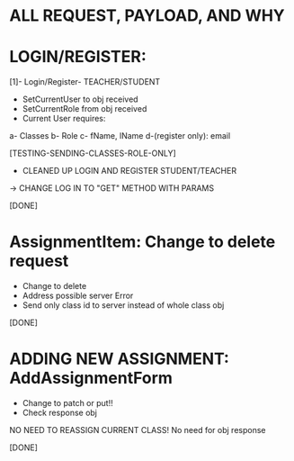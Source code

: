 # ALL REQUEST, PAYLOAD, AND WHY

# LOGIN/REGISTER:

[1]- Login/Register- TEACHER/STUDENT

- SetCurrentUser to obj received
- SetCurrentRole from obj received
- Current User requires:

a- Classes
b- Role
c- fName, lName
d-(register only): email

[TESTING-SENDING-CLASSES-ROLE-ONLY]

- CLEANED UP LOGIN AND REGISTER STUDENT/TEACHER

-> CHANGE LOG IN TO "GET" METHOD WITH PARAMS

[DONE]

# AssignmentItem: Change to delete request

- Change to delete
- Address possible server Error
- Send only class id to server instead of whole class obj

[DONE]

# ADDING NEW ASSIGNMENT: AddAssignmentForm

- Change to patch or put!!
- Check response obj

NO NEED TO REASSIGN CURRENT CLASS! No need for obj response

[DONE]
